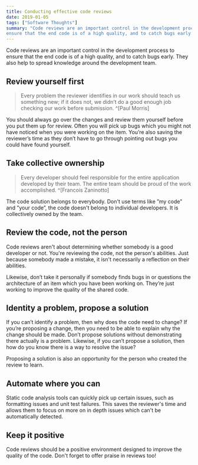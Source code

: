 ```yaml
---
title: Conducting effective code reviews
date: 2019-01-05
tags: ["Software Thoughts"]
summary: "Code reviews are an important control in the development process to
ensure that the end code is of a high quality, and to catch bugs early."
---
```


Code reviews are an important control in the development process to ensure that
the end code is of a high quality, and to catch bugs early. They also help to
spread knowledge around the development team.

## Review yourself first

> Every problem the reviewer identifies in our work should teach us something
new; if it does not, we didn’t do a good enough job checking our work before
submission. ^[Paul Morris]

You should always go over the changes and review them yourself before you put
them up for review. Often you will pick up bugs which you might not have noticed
when you were working on the item. You’re also saving the reviewer’s time as
they don’t have to go through pointing out bugs you could have found yourself.

## Take collective ownership

> Every developer should feel responsible for the entire application developed
by their team. The entire team should be proud of the work accomplished.
^[Francois Zaninotto]

The code solution belongs to everybody. Don't use terms like ”my code” and ”your
code”, the code doesn't belong to individual developers. It is collectively
owned by the team.

## Review the code, not the person

Code reviews aren't about determining whether somebody is a good developer or
not. You're reviewing the code, not the person's abilities. Just because
somebody made a mistake, it isn't necessarily a reflection on their abilities.

Likewise, don’t take it personally if somebody finds bugs in or questions the
architecture of an item which you have been working on. They’re just working to
improve the quality of the shared code.

## Identity a problem, propose a solution

If you can’t identify a problem, then why does the code need to change? If
you’re proposing a change, then you need to be able to explain why the change
should be made. Don’t propose solutions without demonstrating there actually is
a problem. Likewise, if you can’t propose a solution, then how do you know there
is a way to resolve the issue?

Proposing a solution is also an opportunity for the person who created the
review to learn.

## Automate where you can

Static code analysis tools can quickly pick up   certain issues, such as
formatting issues and unit test failures. This saves the reviewer's time and
allows them to focus on more on in depth issues which can't be automatically
detected.

## Keep it positive

Code reviews should be a positive environment designed to improve the quality of
the code. Don't forget to offer praise in reviews too!